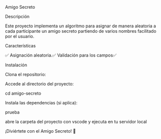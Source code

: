 Amigo Secreto



Descripción

Este proyecto implementa un algoritmo para asignar de manera aleatoria a cada participante un amigo secreto partiendo de varios nombres facilitado por el usuario.

Características

✅ Asignación aleatoria.✅ Validación para los campos✅ 



Instalación

Clona el repositorio:

Accede al directorio del proyecto:

cd amigo-secreto

Instala las dependencias (si aplica):

prueba

abre la carpeta del proyecto con  vscode y  ejecuta en tu servidor local


¡Diviértete con el Amigo Secreto! 🎁

